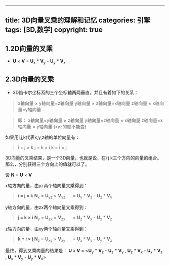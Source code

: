 ﻿
---
title: 3D向量叉乘的理解和记忆
categories: 引擎
tags: [3D,数学]
copyright: true
---


## 1.2D向量的叉乘
	
	
-  **U** × **V** = **U**<sub>x</sub> * **V**<sub>y</sub> - **U**<sub>y</sub> * **V**<sub>x<sub>


## 2.3D向量的叉乘

- 3D笛卡尔坐标系的三个坐标轴两两垂直，并且有着如下的关系：

<!--more-->
>    x轴向量 × y轴向量=z轴向量
	y轴向量 × z轴向量=x轴向量
	z轴向量 × x轴向量=y轴向量

>	即：
	x轴向量=y轴向量 × z轴向量
	y轴向量=z轴向量 × x轴向量
	z轴向量=x轴向量 × y轴向量
	(xyz的顺不能变)

如果用i,j,k代表x,y,z轴的单位向量有：

>	i = j × k
	j = k × i
	k = i × j

 3D向量的叉乘结果，是一个3D向量，也就是说，在i j k三个方向的向量的组合。
 那么，分别获得三个方向上的值就可以了。
		
设 **N** = **U** × **V**

x轴方向的量，由yz两个轴向量叉乘得到：
> **i = j × k**
	 **N**<sub>x</sub> = **U**<sub>yz</sub> × **V**<sub>yz</sub>
	 &nbsp; &nbsp;&nbsp;  = **U**<sub>y</sub> *  **V**<sub>z</sub> - **U**<sub>z</sub> * **V**<sub>y</sub>


y轴方向的量，由zx两个轴向量叉乘得到：
> **j = k × i**
	 **N**<sub>y</sub> = **U**<sub>zx</sub> × **V**<sub>zx</sub>
	 &nbsp; &nbsp;&nbsp;  = **U**<sub>z</sub> *  **V**<sub>x</sub> - **U**<sub>x</sub> * **V**<sub>z</sub>
		
z轴方向的量，由xy两个轴向量叉乘得到：
>  **k = i × j**
     **N**<sub>z</sub> = **U**<sub>xy</sub> × **V**<sub>xy</sub>
     &nbsp; &nbsp;&nbsp;  = **U**<sub>x</sub> *  **V**<sub>y</sub> - **U**<sub>y</sub> * **V**<sub>x</sub>

最终，得到叉乘向量的结果是：
		**U** x **V** = <**U**<sub>y</sub> *  **V**<sub>z</sub> - **U**<sub>z</sub> * **V**<sub>y</sub>  , **U**<sub>z</sub> *  **V**<sub>x</sub> - **U**<sub>x</sub> * **V**<sub>z</sub> , **U**<sub>x</sub> *  **V**<sub>y</sub> - **U**<sub>y</sub> * **V**<sub>x</sub>>

